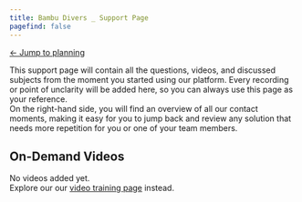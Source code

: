 ```yaml
---
title: Bambu Divers _ Support Page 
pagefind: false
---
```

<a href="https://pondokbambu.diversdesk.com/planning?persist_previous_path=%2Fplanning&persist_operator_id=9967dce6-870a-4b5c-932c-2c23ffeb5758&persist_establishment_id=1f37bb42-5594-432e-9555-39f7c220fef1&persist_timezone=Asia%2FMakassar" target="_blank">&#8592; Jump to planning</a>

This support page will contain all the questions, videos, and discussed subjects from the moment you started using our platform. Every recording or point of unclarity will be added here, so you can always use this page as your reference. </br>
On the right-hand side, you will find an overview of all our contact moments, making it easy for you to jump back and review any solution that needs more repetition for you or one of your team members.

## On-Demand Videos
No videos added yet. <br>
Explore our our [video training page](/video_training) instead.